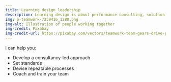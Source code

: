 ```yaml
---
title: Learning design leadership
description: Learning design is about performance consulting, solution design, relationships with subject matter experts, effective writing, graphic design and media asset creation.
img: p-teamwork-7259416_1280.png
img-alt: Illustration of people working together
img-credit: Pixabay
img-credit-url: https://pixabay.com/vectors/teamwork-team-gears-drive-people-7259416/
---
```

I can help you:

- Develop a consultancy-led approach
- Set standards
- Devise repeatable processes
- Coach and train your team